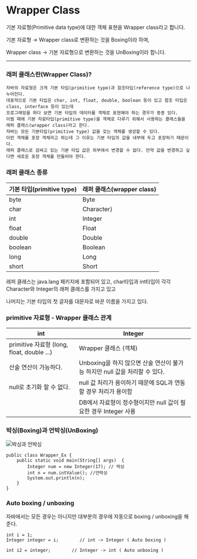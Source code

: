 # Wrapper Class

기본 자료형(Primitive data type)에 대한 객체 표현을 Wrapper class라고 합니다.

기본 자료형 → Wrapper class로 변환하는 것을 Boxing이라 하며,

Wrapper class → 기본 자료형으로 변환하는 것을 UnBoxing이라 합니다.

---

### 래퍼 클래스란(Wrapper Class)?
````
자바의 자료형은 크게 기본 타입(primitive type)과 참조타입(reference type)으로 나누어진다.
대표적으로 기본 타입은 char, int, float, double, boolean 등이 있고 참조 타입은 class, interface 등이 있는데
프로그래밍을 하다 보면 기본 타입의 데이터를 객체로 표현해야 하는 경우가 종종 있다.
이럴 때에 기본 자료타입(primitive type)을 객체로 다루기 위해서 사용하는 클래스들을 래퍼 클래스(wrapper class)라고 한다.
자바는 모든 기본타입(primitive type) 값을 갖는 객체를 생성할 수 있다.
이런 객체를 포장 객체라고 하는데 그 이유는 기본 타입의 값을 내부에 두고 포장하기 때문이다.
래퍼 클래스로 감싸고 있는 기본 타입 값은 외부에서 변경할 수 없다. 만약 값을 변경하고 싶다면 새로운 포장 객체를 만들어야 한다.
````

### 래퍼 클래스 종류

| 기본 타입(primitive type) | 래퍼 클래스(wrapper class) |
|-----------------------|-----------------------|
| byte                  | Byte                  |
| char                  | Character}            |
| int                   | 	Integer              |
| float                 | 	Float                |
|double|	Double|
|boolean|	Boolean|
|long|	Long|
|short|	Short|

래퍼 클래스는 java.lang 패키지에 포함되어 있고, char타입과 int타입이 각각 Character와 Integer의 래퍼 클래스를 가지고 있고

나머지는 기본 타입의 첫 글자를 대문자로 바꾼 이름을 가지고 있다.

### primitive 자료형 - Wrapper 클래스 관계

| int	                                     | Integer                                           |
|------------------------------------------|---------------------------------------------------|
| primitive 자료형 (long, float, double ...)	 | Wrapper 클래스 (객체)                                  |
| 산술 연산이 가능하다.	                            | Unboxing을 하지 않으면 산술 연산이 불가능 하지만 null 값을 처리할 수 있다. |
| null로 초기화 할 수 없다.	                       | null 값 처리가 용이하기 때문에 SQL과 연동할 경우 처리가 용이함           |
|                                          | DB에서 자료형이 정수형이지만 null 값이 필요한 경우 Integer 사용 |

### 박싱(Boxing)과 언박싱(UnBoxing)
![박싱과 언박싱](boxing.png)
````
public class Wrapper_Ex {
    public static void main(String[] args)  {
        Integer num = new Integer(17); // 박싱
        int n = num.intValue(); //언박싱
        System.out.println(n);
    }
}
````

### Auto boxing / unboxing

자바에서는 모든 경우는 아니지만 대부분의 경우에 자동으로 boxing / unboxing을 해준다.

````
int i = 1;
Integer integer = i;		// int -> Integer ( Auto boxing )

int i2 = integer;		 // Integer -> int ( Auto unboxing )
````